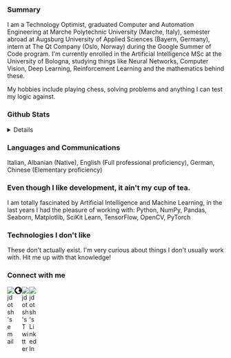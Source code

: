  
[email]: julian@sherollari.it
[website]: https://sherollari.it
[twitter]: https://twitter.com/JSherollari
[linkedin]: https://linkedin.com/in/julian-sherollari

### Summary
I am a Technology Optimist, graduated Computer and Automation Engineering at Marche Polytechnic University (Marche, Italy), semester abroad at Augsburg University of Applied Sciences (Bayern, Germany), intern at The Qt Company (Oslo, Norway) during the Google Summer of Code program. I'm currently enrolled in the Artificial Intelligence MSc at the University of Bologna, studying things like Neural Networks, Computer Vision, Deep Learning, Reinforcement Learning and the mathematics behind these.

My hobbies include playing chess, solving problems and anything I can test my logic against.

### Github Stats
<details>
  <img alt="jdotsh's GitHub Stats" src="https://github-readme-stats.vercel.app/api/top-langs/?username=jdotsh&layout=compact" />
</details>


### Languages and Communications
Italian, Albanian (Native), English (Full professional proficiency), German, Chinese (Elementary proficiency)

### Even though I like development, it ain't my cup of tea. 
I am totally fascinated by Artificial Intelligence and Machine Learning, in the last years I had the pleasure of working with: 
Python, NumPy, Pandas, Seaborn, Matplotlib, SciKit Learn, TensorFlow, OpenCV, PyTorch

### Technologies I don't like
These don't actually exist. I'm very curious about things I don't usually work with. Hit me up with that knowledge!

### Connect with me
[<img align="left" alt="jdotsh's email" width="17px" src="https://cdn.jsdelivr.net/npm/simple-icons@3.13.0/icons/gmail.svg" />][email]
[<img align="left" alt="https://sherollari.it" width="17px" src="https://raw.githubusercontent.com/iconic/open-iconic/master/svg/globe.svg" />][website]
[<img align="left" alt="jdotsh's Twitter" width="17px" src="https://cdn.jsdelivr.net/npm/simple-icons@v3/icons/twitter.svg" />][twitter]
[<img align="left" alt="jdotsh's LinkedIn" width="17px" src="https://cdn.jsdelivr.net/npm/simple-icons@v3/icons/linkedin.svg" />][linkedin]

